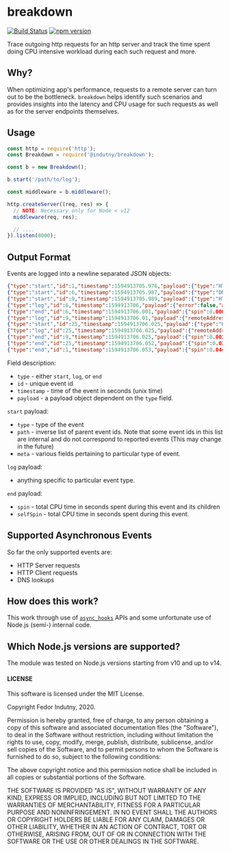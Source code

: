# breakdown
[![Build Status](https://secure.travis-ci.org/@indutny/breakdown.svg)](http://travis-ci.org/@indutny/breakdown)
[![npm version](https://badge.fury.io/js/%40indutny%2Fbreakdown.svg)](https://badge.fury.io/js/%40indutny%2Fbreakdown)

Trace outgoing http requests for an http server and track the time spent
doing CPU intensive workload during each such request and more.

## Why?

When optimizing app's performance, requests to a remote server can turn out to
be the bottleneck. `breakdown` helps identify such scenarios and provides
insights into the latency and CPU usage for such requests as well as for the
server endpoints themselves.

## Usage

```js
const http = require('http');
const Breakdown = require('@indutny/breakdown');

const b = new Breakdown();

b.start('/path/to/log');

const middleware = b.middleware();

http.createServer((req, res) => {
  // NOTE: Necessary only for Node < v12
  middleware(req, res);

  // ....
}).listen(8000);
```

## Output Format

Events are logged into a newline separated JSON objects:
```json
{"type":"start","id":1,"timestamp":1594913705.976,"payload":{"type":"HTTP_SERVER_REQUEST","path":[],"meta":{"method":"GET","headers":{"host":"127.0.0.1:8000","user-agent":"curl/7.54.0","accept":"*/*"},"url":"/a"}}}
{"type":"start","id":6,"timestamp":1594913705.987,"payload":{"type":"DNS_LOOKUP","path":[4,1],"meta":{"family":"any","hostname":"example.com"}}}
{"type":"start","id":9,"timestamp":1594913705.989,"payload":{"type":"HTTP_CLIENT_REQUEST","path":[7,1],"meta":{"method":"GET","path":"/","headers":{"host":"example.com"}}}}
{"type":"log","id":6,"timestamp":1594913706,"payload":{"error":false,"address":"93.184.216.34"}}
{"type":"end","id":6,"timestamp":1594913706.001,"payload":{"spin":0.000756984,"selfSpin":0.000756984}}
{"type":"log","id":9,"timestamp":1594913706.01,"payload":{"remoteAddress":"93.184.216.34"}}
{"type":"start","id":25,"timestamp":1594913706.025,"payload":{"type":"HTTP_CLIENT_REQUEST","path":[24,23,4,1],"meta":{"method":"GET","path":"/","headers":{"host":"example.com"}}}}
{"type":"log","id":25,"timestamp":1594913706.025,"payload":{"remoteAddress":"93.184.216.34"}}
{"type":"end","id":9,"timestamp":1594913706.025,"payload":{"spin":0.001413863,"selfSpin":0.000597313}}
{"type":"end","id":25,"timestamp":1594913706.052,"payload":{"spin":0.013044241000000002,"selfSpin":0.010261513}}
{"type":"end","id":1,"timestamp":1594913706.053,"payload":{"spin":0.044147079,"selfSpin":0.013174767}}
```

Field description:

* `type` - either `start`, `log`, or `end`
* `id` - unique event id
* `timestamp` - time of the event in seconds (unix time)
* `payload` - a payload object dependent on the `type` field.

`start` payload:
* `type` - type of the event
* `path` - inverse list of parent event ids. Note that some event ids in this
  list are internal and do not correspond to reported events (This may change
  in the future)
* `meta` - various fields pertaining to particular type of event.

`log` payload:
- anything specific to particular event type.

`end` payload:
* `spin` - total CPU time in seconds spent during this event and its children
* `selfSpin` - total CPU time in seconds spent during this event.

## Supported Asynchronous Events

So far the only supported events are:

* HTTP Server requests
* HTTP Client requests
* DNS lookups

## How does this work?

This work through use of [`async_hooks`][0] APIs and some unfortunate use of
Node.js (semi-) internal code.

## Which Node.js versions are supported?

The module was tested on Node.js versions starting from v10 and up to v14.

#### LICENSE

This software is licensed under the MIT License.

Copyright Fedor Indutny, 2020.

Permission is hereby granted, free of charge, to any person obtaining a
copy of this software and associated documentation files (the
"Software"), to deal in the Software without restriction, including
without limitation the rights to use, copy, modify, merge, publish,
distribute, sublicense, and/or sell copies of the Software, and to permit
persons to whom the Software is furnished to do so, subject to the
following conditions:

The above copyright notice and this permission notice shall be included
in all copies or substantial portions of the Software.

THE SOFTWARE IS PROVIDED "AS IS", WITHOUT WARRANTY OF ANY KIND, EXPRESS
OR IMPLIED, INCLUDING BUT NOT LIMITED TO THE WARRANTIES OF
MERCHANTABILITY, FITNESS FOR A PARTICULAR PURPOSE AND NONINFRINGEMENT. IN
NO EVENT SHALL THE AUTHORS OR COPYRIGHT HOLDERS BE LIABLE FOR ANY CLAIM,
DAMAGES OR OTHER LIABILITY, WHETHER IN AN ACTION OF CONTRACT, TORT OR
OTHERWISE, ARISING FROM, OUT OF OR IN CONNECTION WITH THE SOFTWARE OR THE
USE OR OTHER DEALINGS IN THE SOFTWARE.

[0]: https://nodejs.org/api/async_hooks.html
